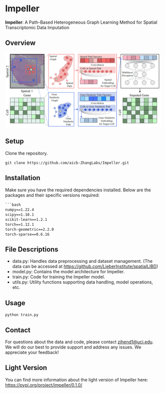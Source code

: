 # Impeller
**Impeller**: A Path-Based Heterogeneous Graph Learning Method for Spatial Transcriptomic Data Imputation

## Overview
![alt text](./Figure/Figure1_Flowchart.png)

## Setup
Clone the repository. 
```
git clone https://github.com/aicb-ZhangLabs/Impeller.git
```

## Installation
Make sure you have the required dependencies installed.
Below are the packages and their specific versions required:

```
```bash
numpy==1.22.4
scipy==1.10.1
scikit-learn==1.2.1
torch==1.12.1
torch-geometric==2.2.0
torch-sparse==0.6.16
```

## File Descriptions

* data.py: Handles data preprocessing and dataset management. (The data can be accessed at https://github.com/LieberInstitute/spatialLIBD)
* model.py: Contains the model architecture for Impeller.
* train.py: Code for training the Impeller model.
* utils.py: Utility functions supporting data handling, model operations, etc.

## Usage

```
python train.py
```

## Contact
For questions about the data and code, please contact zihend1@uci.edu. We will do our best to provide support and address any issues. We appreciate your feedback!

## Light Version
You can find more information about the light version of Impeller here: https://pypi.org/project/impeller/0.1.0/
